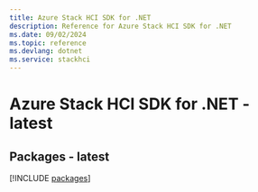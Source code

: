 ```yaml
---
title: Azure Stack HCI SDK for .NET
description: Reference for Azure Stack HCI SDK for .NET
ms.date: 09/02/2024
ms.topic: reference
ms.devlang: dotnet
ms.service: stackhci
---
```

# Azure Stack HCI SDK for .NET - latest
## Packages - latest
[!INCLUDE [packages](stack-hci-index.md)]